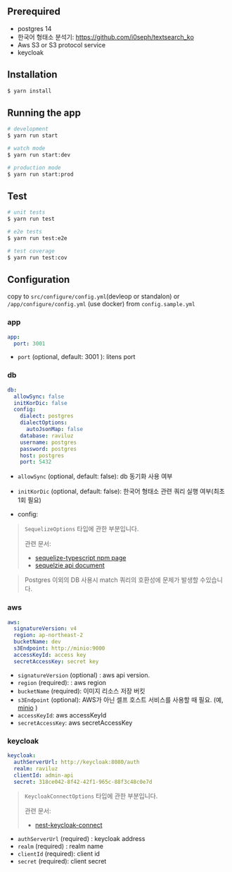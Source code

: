 ## Prerequired

- postgres 14
- 한국어 형태소 분석기: https://github.com/i0seph/textsearch_ko
- Aws S3 or S3 protocol service
- keycloak

## Installation

```bash
$ yarn install
```

## Running the app

```bash
# development
$ yarn run start

# watch mode
$ yarn run start:dev

# production mode
$ yarn run start:prod
```

## Test

```bash
# unit tests
$ yarn run test

# e2e tests
$ yarn run test:e2e

# test coverage
$ yarn run test:cov
```


## Configuration
 copy to `src/configure/config.yml`(devleop or standalon) or `/app/configure/config.yml` (use docker) from `config.sample.yml`

### app
```yaml
app:
  port: 3001
```
 * `port` (optional, default: 3001 ): litens port

### db
```yaml
db:
  allowSync: false
  initKorDic: false
  config: 
    dialect: postgres
    dialectOptions:
      autoJsonMap: false
    database: raviluz
    username: postgres
    password: postgres
    host: postgres
    port: 5432
```
 * `allowSync` (optional, default: false): db 동기화 사용 여부
 * `initKorDic` (optional, default: false): 한국어 형태소 관련 쿼리 실행 여부(최초 1회 필요)

 * config: 
  
  > `SequelizeOptions` 타입에 관한 부분입니다.
  >
  > 관련 문서: 
  >  * [sequelize-typescript npm page](https://www.npmjs.com/package/sequelize-typescript#configuration)
  > * [sequelzie api document](https://sequelize.org/v6/class/src/sequelize.js~Sequelize.html#instance-constructor-constructor)

 > Postgres 이외의 DB 사용시 match 쿼리의 호환성에 문제가 발생할 수있습니다.

### aws
```yaml
aws:
  signatureVersion: v4
  region: ap-northeast-2
  bucketName: dev
  s3Endpoint: http://minio:9000
  accessKeyId: access key
  secretAccessKey: secret key
```

 * `signatureVersion` (optional) : aws api version.
 * `region` (required): : aws region
 * `bucketName` (required): 이미지 리소스 저장 버킷
 * `s3Endpoint`  (optional): AWS가 아닌 셀프 호스트 서비스를 사용할 때 필요. (예, [minio](https://min.io/) )
 * `accessKeyId`: aws accessKeyId
 * `secretAccessKey`: aws secretAccessKey

### keycloak
```yaml
keycloak:
  authServerUrl: http://keycloak:8080/auth
  realm: raviluz
  clientId: admin-api
  secret: 318ce042-8f42-42f1-965c-88f3c48c0e7d
```
 > `KeycloakConnectOptions` 타입에 관한 부분입니다.
 >
 > 관련 문서: 
 > * [nest-keycloak-connect](https://www.npmjs.com/package/nest-keycloak-connect#user-content-configuration-options)


 * `authServerUrl` (required) : keycloak address
 * `realm` (required) : realm name
 * `clientId` (required): client id
 * `secret` (required): client secret

